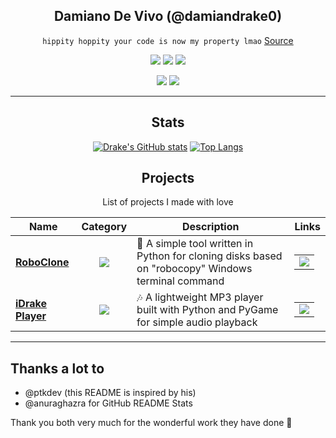 <div align="center">

## Damiano De Vivo (@damiandrake0)

`hippity hoppity your code is now my property lmao` [Source](https://www.youtube.com/watch?v=tdhGiWqS-y4)

[![](https://img.shields.io/badge/OS-btw%20i%20use%20arch-informational?style=flat&logo=linux&logoColor=white&color=AC4142)](https://archlinux.org)
[![](https://img.shields.io/badge/Code-Python-informational?style=flat&logo=python&logoColor=white&color=AC4142)](https://python.org)
[![](https://img.shields.io/badge/Editor-VSCode-informational?style=flat&logo=visual-studio-code&logoColor=white&color=AC4142)](https://code.visualstudio.com/)

[![](https://img.shields.io/badge/-Instagram-informational?style=for-the-badge&logo=instagram&logoColor=white&color=C13584)](https://www.instagram.com/damiano_devivo)
[![](https://img.shields.io/badge/-Telegram-informational?style=for-the-badge&logo=telegram&logoColor=white&color=0088cc)](https://t.me/Damian_Drake)

<hr>

## Stats

[![Drake's GitHub stats](https://github-readme-stats.vercel.app/api?username=damiandrake0&count_private=true&show_icons=true&theme=tokyonight)](https://github.com/anuraghazra/github-readme-stats)
[![Top Langs](https://github-readme-stats.vercel.app/api/top-langs/?username=damiandrake0&theme=tokyonight)](https://github.com/anuraghazra/github-readme-stats)

## Projects

List of projects I made with love

| Name | Category | Description | Links |
| --- | :---: | --- | --- |
| <a href="https://github.com/damiandrake0/RoboClone"><b>RoboClone</b></a> | [![](https://img.shields.io/badge/💻-%20Utility-informational?style=flat&logoColor=white&color=blue)]() | 💾 A simple tool written in Python for cloning disks based on "robocopy" Windows terminal command | <table><tr><td> [![](https://img.shields.io/badge/--informational?style=flat&logo=github&logoColor=black&color=white)](https://github.com/damiandrake0/RoboClone) </td></tr></table> |
| <a href="https://github.com/damiandrake0/iDrake-Player"><b>iDrake Player</b></a> | [![](https://img.shields.io/badge/%F0%9F%8F%AB-%20School-informational?style=flat&logoColor=white&color=yellow)]() | 🎶 A lightweight MP3 player built with Python and PyGame for simple audio playback | <table><tr><td> [![](https://img.shields.io/badge/--informational?style=flat&logo=github&logoColor=black&color=white)](https://github.com/damiandrake0/iDrake-Player) </td></tr></table> |

<hr>
</div>

## Thanks a lot to

- @ptkdev (this README is inspired by his)
- @anuraghazra for GitHub README Stats

Thank you both very much for the wonderful work they have done 🙏
